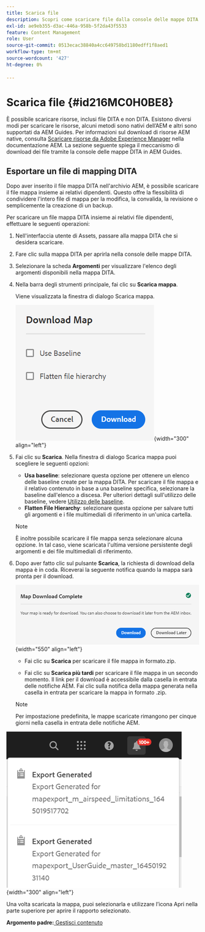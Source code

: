 ```yaml
---
title: Scarica file
description: Scopri come scaricare file dalla console delle mappe DITA in AEM Guides ed esportare un file di mappe DITA nell’archivio AEM.
exl-id: ae9eb355-d3ac-446a-958b-5f2da43f5533
feature: Content Management
role: User
source-git-commit: 0513ecac38840a4cc649758bd1180edff1f8aed1
workflow-type: tm+mt
source-wordcount: '427'
ht-degree: 0%

---
```


# Scarica file {#id216MC0H0BE8}

È possibile scaricare risorse, inclusi file DITA e non DITA. Esistono diversi modi per scaricare le risorse, alcuni metodi sono nativi dell’AEM e altri sono supportati da AEM Guides. Per informazioni sul download di risorse AEM native, consulta [Scaricare risorse da Adobe Experience Manager](https://experienceleague.adobe.com/docs/experience-manager-cloud-service/assets/manage/download-assets-from-aem.html) nella documentazione AEM. La sezione seguente spiega il meccanismo di download dei file tramite la console delle mappe DITA in AEM Guides.

## Esportare un file di mapping DITA

Dopo aver inserito il file mappa DITA nell&#39;archivio AEM, è possibile scaricare il file mappa insieme ai relativi dipendenti. Questo offre la flessibilità di condividere l&#39;intero file di mappa per la modifica, la convalida, la revisione o semplicemente la creazione di un backup.

Per scaricare un file mappa DITA insieme ai relativi file dipendenti, effettuare le seguenti operazioni:

1. Nell&#39;interfaccia utente di Assets, passare alla mappa DITA che si desidera scaricare.

1. Fare clic sulla mappa DITA per aprirla nella console delle mappe DITA.

1. Selezionare la scheda **Argomenti** per visualizzare l&#39;elenco degli argomenti disponibili nella mappa DITA.

1. Nella barra degli strumenti principale, fai clic su **Scarica mappa**.

   Viene visualizzata la finestra di dialogo Scarica mappa.

   ![](images/download-map.png){width="300" align="left"}

1. Fai clic su **Scarica**. Nella finestra di dialogo Scarica mappa puoi scegliere le seguenti opzioni:

   - **Usa baseline**: selezionare questa opzione per ottenere un elenco delle baseline create per la mappa DITA. Per scaricare il file mappa e il relativo contenuto in base a una baseline specifica, selezionare la baseline dall&#39;elenco a discesa. Per ulteriori dettagli sull&#39;utilizzo delle baseline, vedere [Utilizzo delle baseline](generate-output-use-baseline-for-publishing.md#).
   - **Flatten File Hierarchy**: selezionare questa opzione per salvare tutti gli argomenti e i file multimediali di riferimento in un&#39;unica cartella.
   >[!NOTE]
   >
   > È inoltre possibile scaricare il file mappa senza selezionare alcuna opzione. In tal caso, viene scaricata l&#39;ultima versione persistente degli argomenti e dei file multimediali di riferimento.

1. Dopo aver fatto clic sul pulsante **Scarica**, la richiesta di download della mappa è in coda. Riceverai la seguente notifica quando la mappa sarà pronta per il download.

   ![](images/download-map-prompt.png){width="550" align="left"}

   - Fai clic su **Scarica** per scaricare il file mappa in formato.zip.

   - Fai clic su **Scarica più tardi** per scaricare il file mappa in un secondo momento. Il link per il download è accessibile dalla casella in entrata delle notifiche AEM. Fai clic sulla notifica della mappa generata nella casella in entrata per scaricare la mappa in formato .zip.

   >[!NOTE]
   >
   > Per impostazione predefinita, le mappe scaricate rimangono per cinque giorni nella casella in entrata delle notifiche AEM.

![](images/download-map-inbox.png){width="300" align="left"}

Una volta scaricata la mappa, puoi selezionarla e utilizzare l’icona Apri nella parte superiore per aprire il rapporto selezionato.

**Argomento padre:**[ Gestisci contenuto](authoring.md)
